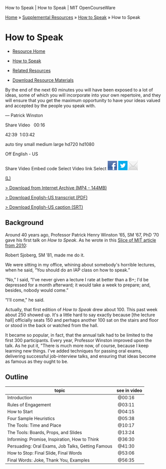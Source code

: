 How to Speak | How to Speak | MIT OpenCourseWare

 [Home](https://ocw.mit.edu/) » [Supplemental Resources](https://ocw.mit.edu/resources) » [How to Speak](https://ocw.mit.edu/resources/res-tll-005-how-to-speak-january-iap-2018) » How to Speak

#    How to Speak

- [Resource Home](https://ocw.mit.edu/resources/res-tll-005-how-to-speak-january-iap-2018/index.htm)

- [How to Speak](https://ocw.mit.edu/resources/res-tll-005-how-to-speak-january-iap-2018/how-to-speak)

- [Related Resources](https://ocw.mit.edu/resources/res-tll-005-how-to-speak-january-iap-2018/relatedresources)
- [Download Resource Materials](https://ocw.mit.edu/resources/res-tll-005-how-to-speak-january-iap-2018/download-resource-materials)

By the end of the next 60 minutes you will have been exposed to a lot of ideas, some of which you will incorporate into your own repertoire, and they will ensure that you get the maximum opportunity to have your ideas valued and accepted by the people you speak with.

— Patrick Winston

Share Video
  00:16

42:39
 1:03:42

auto
tiny
small
medium
large
hd720
hd1080

Off
English - US

Share Video
Embed code
Select
Video link
Select
![](../_resources/68e4b55b1a39db94ce6ecd0e3b101fd2.png)
![](../_resources/fef29976a4fd854ec4da5dcc54cd6c29.png)
![](../_resources/d095d9b759d98d06cfb3de36ce3f1878.png)

 [(L)](#)

[> Download from Internet Archive (MP4 - 144MB)](https://archive.org/download/mithowtospeak/MIT_How_To_Speak_IAP_2018_300k.mp4)

[> Download English-US transcript (PDF)](https://ocw.mit.edu/resources/res-tll-005-how-to-speak-january-iap-2018/how-to-speak/how-to-speak-1/Unzc731iCUY.pdf)

[> Download English-US caption (SRT)](https://ocw.mit.edu/resources/res-tll-005-how-to-speak-january-iap-2018/how-to-speak/how-to-speak-1/Unzc731iCUY.srt)

## Background

Around 40 years ago, Professor Patrick Henry Winston ’65, SM ’67, PhD ’70 gave his first talk on *How to Speak*. As he wrote in this [Slice of MIT article from 2010](https://alum.mit.edu/slice/how-speak):

Robert Sjoberg, SM ’81, made me do it.

We were sitting in my office, whining about somebody's horrible lectures, when he said, “You should do an IAP class on how to speak.”

“No,” I said, “I've never given a lecture I rate at better than a B+; I'd be depressed for a month afterward; it would take a week to prepare; and, besides, nobody would come.”

“I'll come," he said.

Actually, that first edition of *How to Speak* drew about 100. This past week about 250 showed up. It's a little hard to say exactly because [the lecture hall] officially seats 150 and perhaps another 100 sat on the stairs and floor or stood in the back or watched from the hall.

It became so popular, in fact, that the annual talk had to be limited to the first 300 participants. Every year, Professor Winston improved upon the talk. As he put it, "There is much more now, of course, because I keep learning new things. I've added techniques for passing oral exams, delivering successful job-interview talks, and ensuring that ideas become as famous as they ought to be.

## Outline

| topic | see in video |
| --- | --- |
| Introduction |  @00:16 |
| Rules of Engagement |  @03:11 |
| How to Start |  @04:15 |
| Four Sample Heuristics |  @05:38 |
| The Tools: Time and Place |  @10:17 |
| The Tools: Boards, Props, and Slides |  @13:24 |
| Informing: Promise, Inspiration, How to Think |  @36:30 |
| Persuading: Oral Exams, Job Talks, Getting Famous |  @41:30 |
| ﻿How to Stop: Final Slide, Final Words[﻿]() |  @53:06 |
| ﻿Final Words: Joke, Thank You, Examples[﻿]() |  @56:35 |
